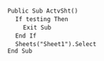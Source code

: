 &nbsp;  &nbsp;  &nbsp;  &nbsp;  
`Public Sub ActvSht()`  
&nbsp;&nbsp;&nbsp;&nbsp;`If testing Then`  
&nbsp;&nbsp;&nbsp;&nbsp;&nbsp;&nbsp;&nbsp;&nbsp;`Exit Sub`  
&nbsp;&nbsp;&nbsp;&nbsp;`End If`  
&nbsp;&nbsp;&nbsp;&nbsp;`Sheets("Sheet1").Select`  
`End Sub`  


